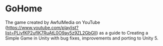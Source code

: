 # GoHome
The game created by AwfulMedia on YouTube (https://www.youtube.com/playlist?list=PLivfKP2ufIK7RuAtL0O9ay5z9ZL2GbGlI) as a guide to Creating a Simple Game in Unity with bug fixes, improvements and porting to Unity 5.
